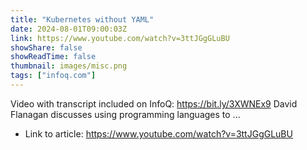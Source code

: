 ```yaml
---
title: "Kubernetes without YAML"
date: 2024-08-01T09:00:03Z
link: https://www.youtube.com/watch?v=3ttJGgGLuBU
showShare: false
showReadTime: false
thumbnail: images/misc.png
tags: ["infoq.com"]
---
```

Video with transcript included on InfoQ: https://bit.ly/3XWNEx9 David Flanagan discusses using programming languages to ...

- Link to article: https://www.youtube.com/watch?v=3ttJGgGLuBU